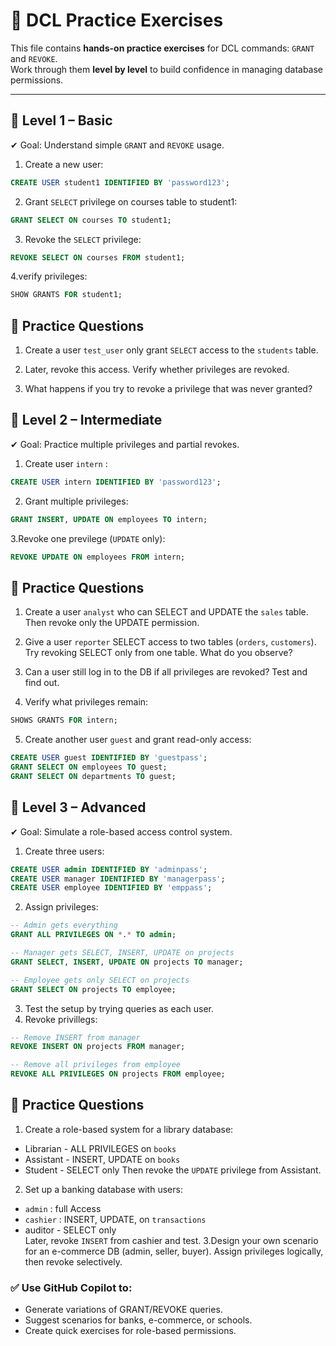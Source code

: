 # 🔐 DCL Practice Exercises

This file contains **hands-on practice exercises** for DCL commands: `GRANT` and `REVOKE`.  
Work through them **level by level** to build confidence in managing database permissions.

---

## 🔹 Level 1 – Basic

✔ Goal: Understand simple `GRANT` and `REVOKE` usage.  

1. Create a new user:
```sql
CREATE USER student1 IDENTIFIED BY 'password123';
```

2. Grant `SELECT` privilege on courses table to student1:
``` sql
GRANT SELECT ON courses TO student1;
```

3. Revoke the `SELECT` privilege:
```sql
REVOKE SELECT ON courses FROM student1;
```

4.verify privileges:
```sql
SHOW GRANTS FOR student1;
```

## 📝 Practice Questions
1. Create a user `test_user` only grant `SELECT` access to the `students` table.

2. Later, revoke this access. Verify whether privileges are revoked.

3. What happens if you try to revoke a privilege that was never granted?



## 🔹 Level 2 – Intermediate

✔ Goal: Practice multiple privileges and partial revokes.  

1. Create user `intern` :
```sql
CREATE USER intern IDENTIFIED BY 'password123';
```

2. Grant multiple privileges:
```sql
GRANT INSERT, UPDATE ON employees TO intern;
```

3.Revoke one previlege (`UPDATE` only):

```sql
REVOKE UPDATE ON employees FROM intern;
```

## 📝 Practice Questions
1. Create a user `analyst` who can SELECT and UPDATE the `sales` table. Then revoke only the UPDATE permission.

2. Give a user `reporter` SELECT access to two tables (`orders`, `customers`). Try revoking SELECT only from one table. What do you observe?
3. Can a user still log in to the DB if all privileges are revoked? Test and find out.

4. Verify what privileges remain:
```sql
SHOWS GRANTS FOR intern;
```

5. Create another user `guest` and grant read-only access:
```sql
CREATE USER guest IDENTIFIED BY 'guestpass';
GRANT SELECT ON employees TO guest;
GRANT SELECT ON departments TO guest;
```
## 🔹 Level 3 – Advanced
✔ Goal: Simulate a role-based access control system.

1. Create three users:

```sql
CREATE USER admin IDENTIFIED BY 'adminpass';
CREATE USER manager IDENTIFIED BY 'managerpass';
CREATE USER employee IDENTIFIED BY 'emppass';
```

2. Assign privileges:
```sql
-- Admin gets everything
GRANT ALL PRIVILEGES ON *.* TO admin;

-- Manager gets SELECT, INSERT, UPDATE on projects
GRANT SELECT, INSERT, UPDATE ON projects TO manager;

-- Employee gets only SELECT on projects
GRANT SELECT ON projects TO employee;
```

3. Test the setup by trying queries as each user.
4. Revoke privillegs:

```sql
-- Remove INSERT from manager
REVOKE INSERT ON projects FROM manager;

-- Remove all privileges from employee
REVOKE ALL PRIVILEGES ON projects FROM employee;
```



## 📝 Practice Questions
1. Create a role-based system for a library database:
- Librarian - ALL PRIVILEGES on `books`
- Assistant - INSERT, UPDATE on `books`
- Student - SELECT only
Then revoke the `UPDATE` privilege from Assistant.

2. Set up a banking database with users:
- `admin` : full Access
- `cashier` : INSERT, UPDATE, on `transactions`
- auditor - SELECT only <br>
Later, revoke `INSERT` from cashier and test.
3.Design your own scenario for an e-commerce DB (admin, seller, buyer). Assign privileges logically, then revoke selectively.


### ✅ Use GitHub Copilot to:

- Generate variations of GRANT/REVOKE queries.
- Suggest scenarios for banks, e-commerce, or schools.
- Create quick exercises for role-based permissions.

